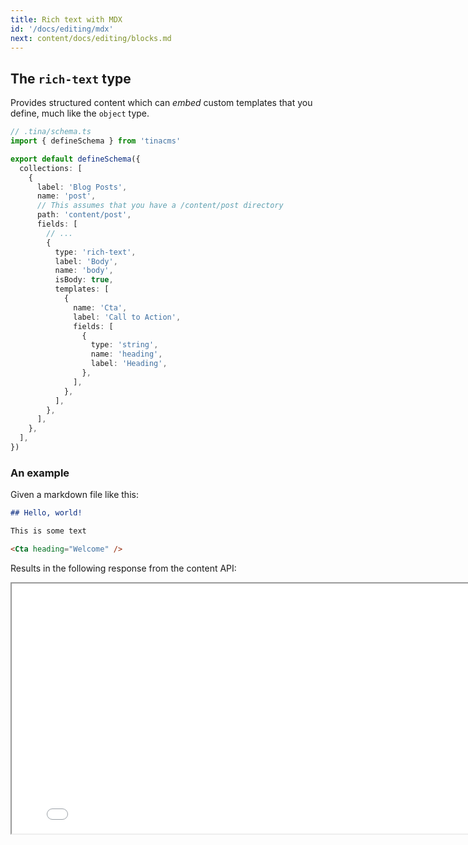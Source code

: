 ```yaml
---
title: Rich text with MDX
id: '/docs/editing/mdx'
next: content/docs/editing/blocks.md
---
```


## The `rich-text` type

Provides structured content which can _embed_ custom templates that you define, much like the `object` type.

```ts
// .tina/schema.ts
import { defineSchema } from 'tinacms'

export default defineSchema({
  collections: [
    {
      label: 'Blog Posts',
      name: 'post',
      // This assumes that you have a /content/post directory
      path: 'content/post',
      fields: [
        // ...
        {
          type: 'rich-text',
          label: 'Body',
          name: 'body',
          isBody: true,
          templates: [
            {
              name: 'Cta',
              label: 'Call to Action',
              fields: [
                {
                  type: 'string',
                  name: 'heading',
                  label: 'Heading',
                },
              ],
            },
          ],
        },
      ],
    },
  ],
})
```

### An example

Given a markdown file like this:

```md
## Hello, world!

This is some text

<Cta heading="Welcome" />
```

Results in the following response from the content API:

<iframe loading="lazy" src="/api/graphiql/?query=%7B%0A%20%20post(relativePath%3A%20%22voteForPedro.json%22)%20%7B%0A%20%20%20%20body%0A%20%20%7D%0A%7D%0A" width="800" height="400" />

> Notice the `body` response, it's a structured object instead of a string!

## `<TinaMarkdown>`

Since the value for `rich-text` is a structured `object` instead of a `string`, rendering it out to your page requires more work. We've provided a special `TinaMarkdown` component which is super lightweight and can used directly in your code.

### Usage

```ts
// [slug].js
import { TinaMarkdown } from 'tinacms/dist/rich-text'
import { client } from '../[pathToTina]/.tina/__generated__/client'

// The `props` here are based off our custom "Cta" MDX component
const Cta = props => {
  return <h2>{props.heading}</h2>
}

// Be sure to provide the appropriate components for each template you define
const components = {
  Cta: Cta,
}

export default function MyPage(props) {
  return (
    <div>
      <TinaMarkdown components={components} content={props.data.post.body} />
    </div>
  )
}

export const getStaticProps = async ctx => {
  // See https://tina.io/guides/tinacms/nextjs-data-fetching/guide/ for more info on our getStaticProps/getStaticPaths data-fetching with NextJS

  const postResponse = await client.queries.post({
    relativePath: 'hello-world.md',
  })

  return {
    props: {
      data: postResponse.data,
      query: postResponse.query,
      variables: postResponse.variables,
    },
  }
}
```

You will notice the `TinaMarkdown` component takes two props:

```ts
type TinaMarkdown = ({
  // The rich-text data returned from the content API
  content: TinaMarkdownContent
  /**
   * Any templates provided in the rich-text field.
   * Optionally, most elements (ex. <a>) can also
   * be overridden
   */
  components?: Components<{}>
}) => JSX.Element
```

## Differences from other MDX implementations

If you've worked with MDX before, you know that there's usually a _compilation_ step which turns your `.mdx` file into JavaScript code.
This works really well for developers who can access their files directly, but it creates problems when editing content from a rich-text interface.
With Tina, we're leveraging a subset of MDX to enable what's most important to content editors, and in doing so it's necessary to narrow the scope
of what's supported:

### All JSX must be registered as a `template`

In the above example, if you failed to add the `Cta` _template_ in your schema definition, you would receive an error:

```
Found unregistered JSX or HTML: <Cta>. Please ensure all structured elements have been registered with your schema.
```

### All content must be _serializable_

When we say serializable, we mean that they must not be JavaScript expressions that would need to be executed at any point.

- No support for `import`/`export`
- No support for JavaScript expressions (eg. `const a = 2`, `console.log("Hello")`)

For example:

```md
## Today is {new Date().toLocaleString()}
```

This expression will be ignored, instead register a "Date" `template`:

```md
## Today is <Date />
```

Then you can create a `Date` component which returns `new Date().toLocaleString()` under the hood.

### You _must_ supply the appropriate `components` yourself

Traditionally, MDX will compile whatever components you `import` so they're in scope when it's time to render your content.
But with Tina, MDX is completely decoupled from your JavaScript so it's up to you to ensure that for every `template` in your `rich-text` definition, there's an equivalent `component` in your `<TinaMarkdown>` component.

## Overriding the default buttons

You can override the default buttons (heading, link, etc) in the rich-text editor if you supply your own component. Here is an example of how you might do that.

```
const components = {
  h1: (props) => {
      return <h1 style={{"fontWeight": "bold"}}>{props.children}</h1>
  },
}

<TinaMarkdown content={data.post.body} components={components} />
```
